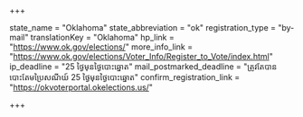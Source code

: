 +++

state_name = "Oklahoma"
state_abbreviation = "ok"
registration_type = "by-mail"
translationKey = "Oklahoma"
hp_link = "https://www.ok.gov/elections/"
more_info_link = "https://www.ok.gov/elections/Voter_Info/Register_to_Vote/index.html"
ip_deadline = "25 ថ្ងៃមុនថ្ងៃបោះឆ្នោត"
mail_postmarked_deadline = "ត្រូវតែបានបោះតែមប្រៃសណីយ៍ 25 ថ្ងៃមុនថ្ងៃបោះឆ្នោត"
confirm_registration_link = "https://okvoterportal.okelections.us/"

+++